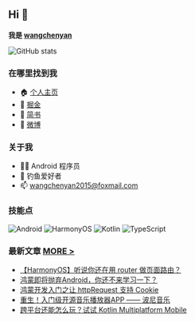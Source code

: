 ## Hi 👋
**我是 [wangchenyan](https://wangchenyan.top)**

![GitHub stats](https://github-readme-stats.vercel.app/api?username=wangchenyan&show_icons=true&bg_color=F0F7FF&title_color=1989FA&text_color=3E4B5C&icon_color=3E4B5C&locale=cn)

### 在哪里找到我

- 🏠 [个人主页](https://wangchenyan.top)
- 📘 [掘金](https://juejin.cn/user/2313028193754168)
- 📙 [简书](https://www.jianshu.com/u/3231579893ac)
- 🐔 [微博](https://weibo.com/u/2671190123)

### 关于我

- 🙋🏻 Android 程序员
- 🎣 钓鱼爱好者
- 📫 wangchenyan2015@foxmail.com

### 技能点

![Android](https://img.shields.io/badge/Android-3DDC84?style=for-the-badge&logo=android&logoColor=white)
![HarmonyOS](https://img.shields.io/badge/HarmonyOS-000000?style=for-the-badge&logo=harmonyos&logoColor=white)
![Kotlin](https://img.shields.io/badge/Kotlin-B125EA?style=for-the-badge&logo=kotlin&logoColor=white)
![TypeScript](https://img.shields.io/badge/TypeScript-007ACC?style=for-the-badge&logo=typescript&logoColor=white)

### 最新文章 [MORE >](https://juejin.cn/user/2313028193754168/posts)

<!-- BLOG-POST-LIST:START -->
- [【HarmonyOS】听说你还在用 router 做页面路由？](https://juejin.cn/post/7410420138309894159)
- [鸿蒙即将抛弃Android，你还不来学习一下？](https://juejin.cn/post/7340307629891616808)
- [鸿蒙开发入门之让 httpRequest 支持 Cookie](https://juejin.cn/post/7317183162870087716)
- [重生！入门级开源音乐播放器APP —— 波尼音乐](https://juejin.cn/post/7294072229003952143)
- [跨平台还能怎么玩？试试 Kotlin Multiplatform Mobile](https://juejin.cn/post/7217665415709933625)
<!-- BLOG-POST-LIST:END -->

